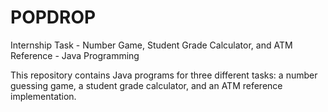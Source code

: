 # POPDROP
Internship Task - 
Number Game, Student Grade Calculator, and ATM Reference - Java Programming

This repository contains Java programs for three different tasks: a number guessing game, a student grade calculator, and an ATM reference implementation.
